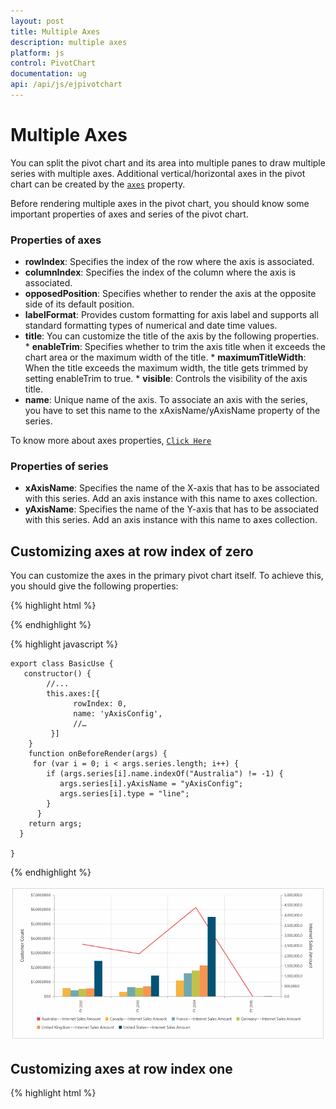 ```yaml
---
layout: post
title: Multiple Axes
description: multiple axes
platform: js
control: PivotChart
documentation: ug
api: /api/js/ejpivotchart
---
```


# Multiple Axes

You can split the pivot chart and its area into multiple panes to draw multiple series with multiple axes. Additional vertical/horizontal axes in the pivot chart can be created by the [`axes`](/api/js/ejpivotchart#members:axes) property.

Before rendering multiple axes in the pivot chart, you should know some important properties of axes and series of the pivot chart.

### Properties of axes

* **rowIndex**: Specifies the index of the row where the axis is associated.
* **columnIndex**: Specifies the index of the column where the axis is associated.
* **opposedPosition**: Specifies whether to render the axis at the opposite side of its default position.
* **labelFormat**: Provides custom formatting for axis label and supports all standard formatting types of numerical and date time values.
* **title**: You can customize the title of the axis by the following properties.
       * **enableTrim**: Specifies whether to trim the axis title when it exceeds the chart area or the maximum width of the title.
       * **maximumTitleWidth**: When the title exceeds the maximum width, the title gets trimmed by setting enableTrim to true.
       * **visible**: Controls the visibility of the axis title.
* **name**: Unique name of the axis. To associate an axis with the series, you have to set this name to the xAxisName/yAxisName property of the series.

To know more about axes properties, [`Click Here`](https://help.syncfusion.com/api/js/ejchart#members:axes)

### Properties of series

* **xAxisName**: Specifies the name of the X-axis that has to be associated with this series. Add an axis instance with this name to axes collection.
* **yAxisName**: Specifies the name of the Y-axis that has to be associated with this series. Add an axis instance with this name to axes collection.

## Customizing axes at row index of zero
You can customize the axes in the primary pivot chart itself. To achieve this, you should give the following properties:

{% highlight html %}

<template>
  <div>
    <ej-pivot-chart e-axes.bind="axes" e-on-before-series-render.delegate = "onBeforeRender($event.detail)">
    </ej-pivot-chart>
  </div>
</template>

{% endhighlight %}

{% highlight javascript %}

    export class BasicUse {
       constructor() {
            //...
            this.axes:[{
                  rowIndex: 0,
                  name: 'yAxisConfig',
                  //…
             }]
        }
        function onBeforeRender(args) {
         for (var i = 0; i < args.series.length; i++) {
            if (args.series[i].name.indexOf("Australia") != -1) {
               args.series[i].yAxisName = "yAxisConfig";
               args.series[i].type = "line";
            }
          }
        return args;
      }

    }
{% endhighlight %}

![](Multiple_Axes_images/rowIndex_zero.png)

## Customizing axes at row index one

{% highlight html %}

<template>
  <div>
    <ej-pivot-chart e-axes.bind="axes" e-on-before-series-render.delegate = "onBeforeRender($event.detail)>
    </ej-pivot-chart>
  </div>
</template>

{% endhighlight %}

{% highlight javascript %}

    export class BasicUse {
       constructor() {
            //...
            this.axes:[{
                  rowIndex: 0,
                  name: 'yAxisConfig',
                  //…
             }]
        }

     function onBeforeRender(args) {
         for (var i = 0; i < args.series.length; i++) {
            if (args.series[i].name.indexOf("Australia") != -1) {
               args.series[i].yAxisName = "yAxisConfig";
               args.series[i].type = "line";
            }
          }
        return args;
      }
    }
{% endhighlight %}

![](Multiple_Axes_images/rowIndex_one.png)

## Customizing axes at column index of zero

{% highlight html %}

<template>
  <div>
    <ej-pivot-chart e-axes.bind="axes" e-on-before-series-render.delegate = "onBeforeRender($event.detail)>
    </ej-pivot-chart>
  </div>
</template>

{% endhighlight %}

{% highlight javascript %}

    export class BasicUse {
       constructor() {
            //...
            this.axes:[{
                  columnIndex: 0,
                  name: 'xAxisConfig',
                  //…
             }]
        }

     function onBeforeRender(args) {
         for (var i = 0; i < args.series.length; i++) {
            if (args.series[i].name.indexOf("Australia") != -1) {
               args.series[i].xAxisName = "xAxisConfig";
               args.series[i].type = "line";
            }
          }
        return args;
      }
    }
{% endhighlight %}

![](Multiple_Axes_images/columnindex_zero.png)

## Customizing axes at column index of one

{% highlight html %}

<template>
  <div>
    <ej-pivot-chart e-axes.bind="axes" e-on-before-series-render.delegate = "onBeforeRender($event.detail)>
    </ej-pivot-chart>
  </div>
</template>

{% endhighlight %}

{% highlight javascript %}

    export class BasicUse {
       constructor() {
            //...
            this.axes:[{
                  columnIndex: 1,
                  name: 'xAxisConfig',
                  //…
             }]
        }

     function onBeforeRender(args) {
         for (var i = 0; i < args.series.length; i++) {
            if (args.series[i].name.indexOf("Australia") != -1) {
               args.series[i].xAxisName = "xAxisConfig";
               args.series[i].type = "line";
            }
          }
        return args;
      }
    }
{% endhighlight %}

![](Multiple_Axes_images/columnindex_one.png)

## Customizing series
You can customize the series in multiple axes support with the help of **beforeSeriesRender** event. You can change the series type through the **onBeforeRender** event.

{% highlight html %}

<template>
  <div>
    <ej-pivot-chart e-axes.bind="axes" e-on-before-series-render.delegate = "onBeforeRender($event.detail)>
    </ej-pivot-chart>
  </div>
</template>

{% endhighlight %}

{% highlight javascript %}

    export class BasicUse {
       constructor() {
            //...
            this.axes:[{
                  name: 'yAxisConfig',
                  //…
             }]
        }

     function onBeforeRender(args) {
         for (var i = 0; i < args.series.length; i++) {
            if (args.series[i].name.indexOf("Australia") != -1) {
               args.series[i].yAxisName = "yAxisConfig";
               args.series[i].type = "line";
            }
          }
        return args;
      }
    }
{% endhighlight %}

**Note:** You have to use the same name in both name property of axes and xAxisName/yAxisName property of series in the above **beforeSeriesRender** event.

![](Multiple_Axes_images/customize_series.png)

To learn more about series properties, [`click here`](https://help.syncfusion.com/api/js/ejchart#members:series).


## Multiple axes support by series index

You can render the pivot chart with multiple axes by series index.

**Note:** This is the default behavior of multiple axes support, if you are not triggering the beforeSeriesRender event.

{% highlight javascript %}

export class BasicUse {
       constructor() {
          axes: [
           {
         name:'y:0' // you can create separate y axes for the series which you want
                  // y indicates(yAxisName) axis in which series needs to be added.
                  // 0 indicates the series index of pivot chart.
                  // you can also use pass multiple series index separated by comma(y:0,2)
          },
         {
         name:'x:1'//you can create separate x axes for the series which you want
              // x indicates(xAxisName) axis in which series needs to be added.
              // 0 indicates the series index of pivot chart.
              // you can also use pass multiple series index separated by comma(x:0,2)
         }]}
        };

{% endhighlight %}

### For Y-axes

{% highlight javascript %}

    export class BasicUse {
       constructor() {
            //...
            this.axes:[{
                    name:'y:0'
                  //…
             }]
        }
    }
{% endhighlight %}

![](Multiple_Axes_images/seriesindex_zero.png)

### For X-axes

{% highlight javascript %}

    export class BasicUse {
       constructor() {
            //...
            this.axes:[{
                    name:'x:0'
                  //…
             }]
        }
    }
{% endhighlight %}

![](Multiple_Axes_images/seriesindex_one.png)

## Customizing PrimaryYAxis and axes properties

### labelFormat
You can customize the **labelFormat** for both PrimaryYAxis and custom axes.

{% highlight javascript %}

    export class BasicUse {
       constructor() {
            //...
            this.axes:[{
                    labelFormat:'n1'
                    //…
             }]
            this.primaryYAxis: { labelFormat: 'c1' }
        }
    }
{% endhighlight %}

![](Multiple_Axes_images/label_formats.png)

### title
You can customize the title for axes by the **title** property.

{% highlight javascript %}

    export class BasicUse {
       constructor() {
            //...
            this.axes:[{
                    title: {text: "Internet Sales Amount"},
                    //…
             }]
            this.primaryYAxis: { title: { text: "Customer Count" }}
        }
    }
{% endhighlight %}

![](Multiple_Axes_images/title.png)









